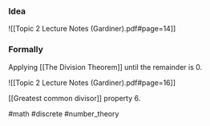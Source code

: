 ### Idea
![[Topic 2 Lecture Notes (Gardiner).pdf#page=14]]
### Formally
Applying [[The Division Theorem]] until the remainder is 0. 

![[Topic 2 Lecture Notes (Gardiner).pdf#page=16]]

[[Greatest common divisor]] property 6. 

#math #discrete #number_theory 



